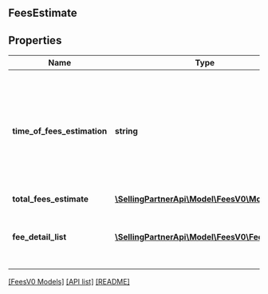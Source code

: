 ## FeesEstimate

## Properties

Name | Type | Description | Notes
------------ | ------------- | ------------- | -------------
**time_of_fees_estimation** | **string** | The time at which the fees were estimated. This defaults to the time the request is made. Must be in ISO 8601 format. |
**total_fees_estimate** | [**\SellingPartnerApi\Model\FeesV0\MoneyType**](MoneyType.md) |  | [optional]
**fee_detail_list** | [**\SellingPartnerApi\Model\FeesV0\FeeDetail[]**](FeeDetail.md) | A list of other fees that contribute to a given fee. | [optional]

[[FeesV0 Models]](../) [[API list]](../../Api) [[README]](../../../README.md)
